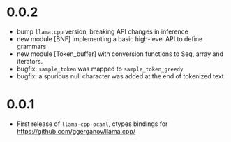 # 0.0.2
- bump `llama.cpp` version, breaking API changes in inference
- new module [BNF] implementing a basic high-level API to define grammars
- new module [Token_buffer] with conversion functions to Seq, array and iterators.
- bugfix: `sample_token` was mapped to `sample_token_greedy`
- bugfix: a spurious null character was added at the end of tokenized text

# 0.0.1
- First release of `llama-cpp-ocaml`, ctypes bindings for https://github.com/ggerganov/llama.cpp/

